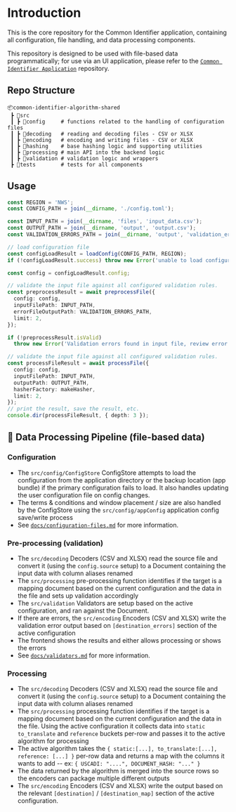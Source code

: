 # Introduction

This is the core repository for the Common Identifier application, containing all configuration, file handling, and data processing components.

This repository is designed to be used with file-based data programmatically; for use via an UI application, please refer to the [`Common Identifier Application`](https://github.com/wfp/common-identifier-application/) repository.

## Repo Structure

```
📦common-identifier-algorithm-shared
 ┣ 📂src
 ┃ ┣ 📂config     # functions related to the handling of configuration files
 ┃ ┣ 📂decoding   # reading and decoding files - CSV or XLSX
 ┃ ┣ 📂encoding   # encoding and writing files - CSV or XLSX
 ┃ ┣ 📂hashing    # base hashing logic and supporting utilities
 ┃ ┣ 📂processing # main API into the backend logic
 ┃ ┣ 📂validation # validation logic and wrappers
 ┣ 📂tests        # tests for all components
```

## Usage

```ts
const REGION = 'NWS';
const CONFIG_PATH = join(__dirname, './config.toml');

const INPUT_PATH = join(__dirname, 'files', 'input_data.csv');
const OUTPUT_PATH = join(__dirname, 'output', 'output.csv');
const VALIDATION_ERRORS_PATH = join(__dirname, 'output', 'validation_errors.csv');

// load configuration file
const configLoadResult = loadConfig(CONFIG_PATH, REGION);
if (!configLoadResult.success) throw new Error('unable to load configuration file.');

const config = configLoadResult.config;

// validate the input file against all configured validation rules.
const preprocessResult = await preprocessFile({
  config: config,
  inputFilePath: INPUT_PATH,
  errorFileOutputPath: VALIDATION_ERRORS_PATH,
  limit: 2,
});

if (!preprocessResult.isValid)
  throw new Error('Validation errors found in input file, review error file output.');

// validate the input file against all configured validation rules.
const processFileResult = await processFile({
  config: config,
  inputFilePath: INPUT_PATH,
  outputPath: OUTPUT_PATH,
  hasherFactory: makeHasher,
  limit: 2,
});
// print the result, save the result, etc.
console.dir(processFileResult, { depth: 3 });
```

## 🧪 Data Processing Pipeline (file-based data)

### Configuration

- The `src/config/ConfigStore` ConfigStore attempts to load the configuration from the application directory or the backup location (app bundle) if the primary configuration fails to load. It also handles updating the user configuration file on config changes.
- The terms & conditions and window placement / size  are also handled by the ConfigStore using the `src/config/appConfig` application config save/write process
- See [`docs/configuration-files.md`](./docs/configuration-files.md) for more information.

### Pre-processing (validation)

- The `src/decoding` Decoders (CSV and XLSX) read the source file and convert it (using the `config.source` setup) to a Document containing the input data with column aliases renamed
- The `src/processing` pre-processing function identifies if the target is a mapping document based on the current configuration and the data in the file and sets up validation accordingly
- The `src/validation` Validators are setup based on the active configuration, and ran against the Document.
- If there are errors, the `src/encoding` Encoders (CSV and XLSX) write the validation error output based on `[destination_errors]` section of the active configuration
- The frontend shows the results and either allows processing or shows the errors
- See [`docs/validators.md`](docs/validators.md) for more information.

### Processing

- The `src/decoding` Decoders (CSV and XLSX) read the source file and convert it (using the `config.source` setup) to a Document containing the input data with column aliases renamed
- The `src/processing` processing function identifies if the target is a mapping document based on the current configuration and the data in the file. Using the active configuration it collects data into `static` `to_translate` and `reference` buckets per-row and passes it to the active algorithm for processing
- The active algorithm takes the `{ static:[...], to_translate:[...], reference: [...] }` per-row data and returns a map with the columns it wants to add -- ex: `{ USCADI: "....", DOCUMENT_HASH: "..." }`
- The data returned by the algorithm is merged into the source rows so the encoders can package multiple different outputs
- The `src/encoding` Encoders (CSV and XLSX) write the output based on the relevant `[destination]` / `[destination_map]` section of the active configuration.